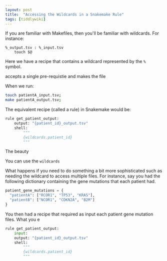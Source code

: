 ```yaml
---
layout: post
title:  "Accessing the Wildcards in a Snakemake Rule"
tags: [tiddlywiki]
---
```


If you are familiar with Makefiles, then you'll be familiar with wildcards. For
instance:

```make
%_output.tsv : %_input.tsv
    touch $@
```

Here we have a recipe that contains a wildcard represented by the `%` symbol.

accepts a single pre-requistie and makes the file

When we run:

```bash
touch patientA_input.tsv;
make patientA_output.tsv;
```

The equivalent recipe (called a rule) in Snakemake would be:

```python
rule get_patient_output:
    output: "{patient_id}_output.tsv"
    shell:
        """
        {wildcards.patient_id}
        """
```

The beauty 

You can use the `wildcards` 

What happens if you need to do something a bit more sophisticated such as 
needing the wildcard to access multiple files. For instance, say you had the 
following dictionary containing the gene mutations that each patient had.

```python
patient_gene_mutations = {
  "patientA": ["RCOR1", "TP53", "KRAS"],
  "patientB": ["NCOR1", "CDKN2A", "B2M"]
}
```

You then had a recipe that required as input each patient gene mutation files. 
What you e

```python
rule get_patient_output:
    input: 
    output: "{patient_id}_output.tsv"
    shell:
        """
        {wildcards.patient_id}
        """
```




